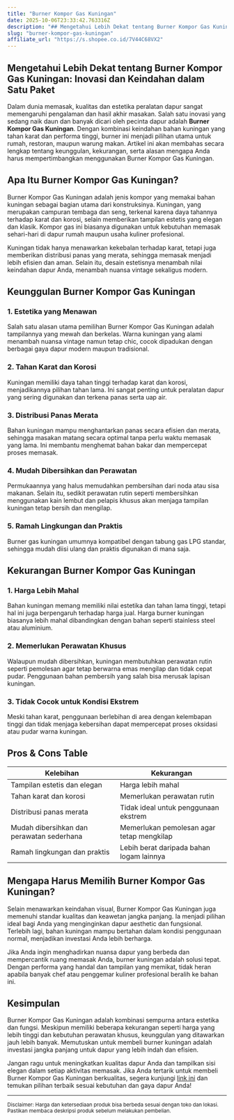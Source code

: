 ```yaml
---
title: "Burner Kompor Gas Kuningan"
date: 2025-10-06T23:33:42.763316Z
description: "## Mengetahui Lebih Dekat tentang Burner Kompor Gas Kuningan: Inovasi dan Keindahan dalam Satu Paket..."
slug: "burner-kompor-gas-kuningan"
affiliate_url: "https://s.shopee.co.id/7V44C68VX2"
---
```

## Mengetahui Lebih Dekat tentang Burner Kompor Gas Kuningan: Inovasi dan Keindahan dalam Satu Paket

Dalam dunia memasak, kualitas dan estetika peralatan dapur sangat memengaruhi pengalaman dan hasil akhir masakan. Salah satu inovasi yang sedang naik daun dan banyak dicari oleh pecinta dapur adalah **Burner Kompor Gas Kuningan**. Dengan kombinasi keindahan bahan kuningan yang tahan karat dan performa tinggi, burner ini menjadi pilihan utama untuk rumah, restoran, maupun warung makan. Artikel ini akan membahas secara lengkap tentang keunggulan, kekurangan, serta alasan mengapa Anda harus mempertimbangkan menggunakan Burner Kompor Gas Kuningan.

## Apa Itu Burner Kompor Gas Kuningan?

Burner Kompor Gas Kuningan adalah jenis kompor yang memakai bahan kuningan sebagai bagian utama dari konstruksinya. Kuningan, yang merupakan campuran tembaga dan seng, terkenal karena daya tahannya terhadap karat dan korosi, selain memberikan tampilan estetis yang elegan dan klasik. Kompor gas ini biasanya digunakan untuk kebutuhan memasak sehari-hari di dapur rumah maupun usaha kuliner profesional.

Kuningan tidak hanya menawarkan kekebalan terhadap karat, tetapi juga memberikan distribusi panas yang merata, sehingga memasak menjadi lebih efisien dan aman. Selain itu, desain estetisnya menambah nilai keindahan dapur Anda, menambah nuansa vintage sekaligus modern.

## Keunggulan Burner Kompor Gas Kuningan

### 1. Estetika yang Menawan

Salah satu alasan utama pemilihan Burner Kompor Gas Kuningan adalah tampilannya yang mewah dan berkelas. Warna kuningan yang alami menambah nuansa vintage namun tetap chic, cocok dipadukan dengan berbagai gaya dapur modern maupun tradisional.

### 2. Tahan Karat dan Korosi

Kuningan memiliki daya tahan tinggi terhadap karat dan korosi, menjadikannya pilihan tahan lama. Ini sangat penting untuk peralatan dapur yang sering digunakan dan terkena panas serta uap air.

### 3. Distribusi Panas Merata

Bahan kuningan mampu menghantarkan panas secara efisien dan merata, sehingga masakan matang secara optimal tanpa perlu waktu memasak yang lama. Ini membantu menghemat bahan bakar dan mempercepat proses memasak.

### 4. Mudah Dibersihkan dan Perawatan

Permukaannya yang halus memudahkan pembersihan dari noda atau sisa makanan. Selain itu, sedikit perawatan rutin seperti membersihkan menggunakan kain lembut dan pelapis khusus akan menjaga tampilan kuningan tetap bersih dan mengilap.

### 5. Ramah Lingkungan dan Praktis

Burner gas kuningan umumnya kompatibel dengan tabung gas LPG standar, sehingga mudah diisi ulang dan praktis digunakan di mana saja.

## Kekurangan Burner Kompor Gas Kuningan

### 1. Harga Lebih Mahal

Bahan kuningan memang memiliki nilai estetika dan tahan lama tinggi, tetapi hal ini juga berpengaruh terhadap harga jual. Harga burner kuningan biasanya lebih mahal dibandingkan dengan bahan seperti stainless steel atau aluminium.

### 2. Memerlukan Perawatan Khusus

Walaupun mudah dibersihkan, kuningan membutuhkan perawatan rutin seperti pemolesan agar tetap berwarna emas mengilap dan tidak cepat pudar. Penggunaan bahan pembersih yang salah bisa merusak lapisan kuningan.

### 3. Tidak Cocok untuk Kondisi Ekstrem

Meski tahan karat, penggunaan berlebihan di area dengan kelembapan tinggi dan tidak menjaga kebersihan dapat mempercepat proses oksidasi atau pudar warna kuningan.

## Pros & Cons Table

| Kelebihan                                | Kekurangan                                          |
|------------------------------------------|-----------------------------------------------------|
| Tampilan estetis dan elegan            | Harga lebih mahal                                |
| Tahan karat dan korosi                | Memerlukan perawatan rutin                     |
| Distribusi panas merata                | Tidak ideal untuk penggunaan ekstrem            |
| Mudah dibersihkan dan perawatan sederhana | Memerlukan pemolesan agar tetap mengkilap     |
| Ramah lingkungan dan praktis        | Lebih berat daripada bahan logam lainnya       |

## Mengapa Harus Memilih Burner Kompor Gas Kuningan?

Selain menawarkan keindahan visual, Burner Kompor Gas Kuningan juga memenuhi standar kualitas dan keawetan jangka panjang. Ia menjadi pilihan ideal bagi Anda yang menginginkan dapur aesthetic dan fungsional. Terlebih lagi, bahan kuningan mampu bertahan dalam kondisi penggunaan normal, menjadikan investasi Anda lebih berharga.

Jika Anda ingin menghadirkan nuansa dapur yang berbeda dan mempercantik ruang memasak Anda, burner kuningan adalah solusi tepat. Dengan performa yang handal dan tampilan yang memikat, tidak heran apabila banyak chef atau penggemar kuliner profesional beralih ke bahan ini.

## Kesimpulan

Burner Kompor Gas Kuningan adalah kombinasi sempurna antara estetika dan fungsi. Meskipun memiliki beberapa kekurangan seperti harga yang lebih tinggi dan kebutuhan perawatan khusus, keunggulan yang ditawarkan jauh lebih banyak. Memutuskan untuk membeli burner kuningan adalah investasi jangka panjang untuk dapur yang lebih indah dan efisien.

Jangan ragu untuk meningkatkan kualitas dapur Anda dan tampilkan sisi elegan dalam setiap aktivitas memasak. Jika Anda tertarik untuk membeli Burner Kompor Gas Kuningan berkualitas, segera kunjungi [link ini](https://s.shopee.co.id/7V44C68VX2) dan temukan pilihan terbaik sesuai kebutuhan dan gaya dapur Anda!

---

<small>Disclaimer: Harga dan ketersediaan produk bisa berbeda sesuai dengan toko dan lokasi. Pastikan membaca deskripsi produk sebelum melakukan pembelian.</small>